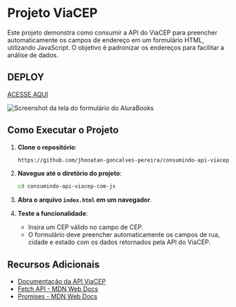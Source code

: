 
# Projeto ViaCEP

Este projeto demonstra como consumir a API do ViaCEP para preencher automaticamente os campos de endereço em um formulário HTML, utilizando JavaScript. O objetivo é padronizar os endereços para facilitar a análise de dados.


## DEPLOY

[ACESSE AQUI](https://jhonatan-goncalves-pereira.github.io/consumindo-api-viacep-com-js/) 

![Screenshot da tela do formulário do AluraBooks](https://imgur.com/bupnUfx.png)


## Como Executar o Projeto

1. **Clone o repositório**:
    ```bash
    https://github.com/jhonatan-goncalves-pereira/consumindo-api-viacep-com-js
    ```

2. **Navegue até o diretório do projeto**:
    ```bash
    cd consumindo-api-viacep-com-js
    ```

3. **Abra o arquivo `index.html` em um navegador**.

4. **Teste a funcionalidade**:
    - Insira um CEP válido no campo de CEP.
    - O formulário deve preencher automaticamente os campos de rua, cidade e estado com os dados retornados pela API do ViaCEP.

## Recursos Adicionais

- [Documentação da API ViaCEP](https://viacep.com.br/)
- [Fetch API - MDN Web Docs](https://developer.mozilla.org/pt-BR/docs/Web/API/Fetch_API)
- [Promises - MDN Web Docs](https://developer.mozilla.org/pt-BR/docs/Web/JavaScript/Reference/Global_Objects/Promise)

